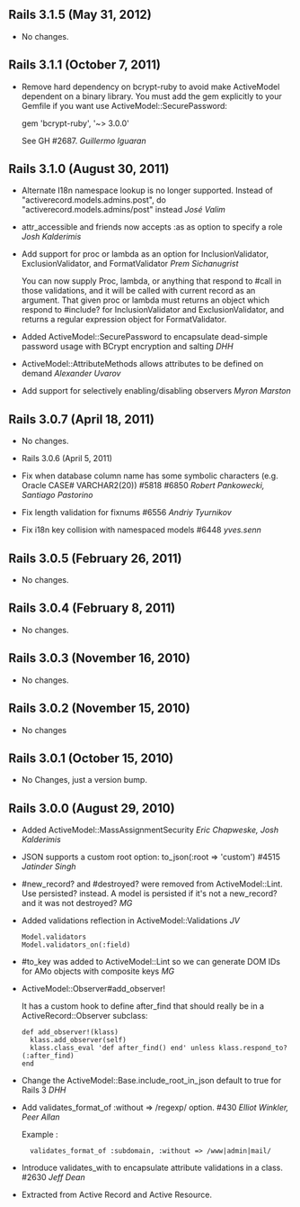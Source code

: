 ## Rails 3.1.5 (May 31, 2012) ##

*   No changes.

## Rails 3.1.1 (October 7, 2011) ##

*   Remove hard dependency on bcrypt-ruby to avoid make ActiveModel dependent on a binary library.
    You must add the gem explicitly to your Gemfile if you want use ActiveModel::SecurePassword:

    gem 'bcrypt-ruby', '~> 3.0.0'

    See GH #2687. *Guillermo Iguaran*

## Rails 3.1.0 (August 30, 2011) ##

*   Alternate I18n namespace lookup is no longer supported.
    Instead of "activerecord.models.admins.post", do "activerecord.models.admins/post" instead *José Valim*

*   attr_accessible and friends now accepts :as as option to specify a role *Josh Kalderimis*

*   Add support for proc or lambda as an option for InclusionValidator,
    ExclusionValidator, and FormatValidator *Prem Sichanugrist*

    You can now supply Proc, lambda, or anything that respond to #call in those
    validations, and it will be called with current record as an argument.
    That given proc or lambda must returns an object which respond to #include? for
    InclusionValidator and ExclusionValidator, and returns a regular expression
    object for FormatValidator.

*   Added ActiveModel::SecurePassword to encapsulate dead-simple password usage with BCrypt encryption and salting *DHH*

*   ActiveModel::AttributeMethods allows attributes to be defined on demand *Alexander Uvarov*

*   Add support for selectively enabling/disabling observers *Myron Marston*


## Rails 3.0.7 (April 18, 2011) ##

*   No changes.


*   Rails 3.0.6 (April 5, 2011)

*   Fix when database column name has some symbolic characters (e.g. Oracle CASE# VARCHAR2(20)) #5818 #6850 *Robert Pankowecki, Santiago Pastorino*

*   Fix length validation for fixnums #6556 *Andriy Tyurnikov*

*   Fix i18n key collision with namespaced models #6448 *yves.senn*


## Rails 3.0.5 (February 26, 2011) ##

*   No changes.


## Rails 3.0.4 (February 8, 2011) ##

*   No changes.


## Rails 3.0.3 (November 16, 2010) ##

*   No changes.


## Rails 3.0.2 (November 15, 2010) ##

*   No changes


## Rails 3.0.1 (October 15, 2010) ##

*   No Changes, just a version bump.


## Rails 3.0.0 (August 29, 2010) ##

*   Added ActiveModel::MassAssignmentSecurity *Eric Chapweske, Josh Kalderimis*

*   JSON supports a custom root option: to_json(:root => 'custom')  #4515 *Jatinder Singh*

*   #new_record? and #destroyed? were removed from ActiveModel::Lint. Use
    persisted? instead. A model is persisted if it's not a new_record? and it was
    not destroyed? *MG*

*   Added validations reflection in ActiveModel::Validations *JV*

        Model.validators
        Model.validators_on(:field)

*   #to_key was added to ActiveModel::Lint so we can generate DOM IDs for
    AMo objects with composite keys *MG*

*   ActiveModel::Observer#add_observer!

    It has a custom hook to define after_find that should really be in a
    ActiveRecord::Observer subclass:

        def add_observer!(klass)
          klass.add_observer(self)
          klass.class_eval 'def after_find() end' unless klass.respond_to?(:after_find)
        end

*   Change the ActiveModel::Base.include_root_in_json default to true for Rails 3 *DHH*

*   Add validates_format_of :without => /regexp/ option. #430 *Elliot Winkler, Peer Allan*

    Example :

          validates_format_of :subdomain, :without => /www|admin|mail/

*   Introduce validates_with to encapsulate attribute validations in a class.  #2630 *Jeff Dean*

*   Extracted from Active Record and Active Resource.
